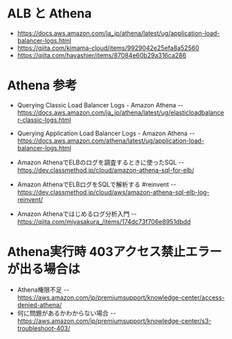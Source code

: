 # ALB と Athena
- https://docs.aws.amazon.com/ja_jp/athena/latest/ug/application-load-balancer-logs.html
- https://qiita.com/kimama-cloud/items/9929042e25efa8a52560
- https://qiita.com/hayashier/items/87084e60b29a316ca286

# Athena 参考
- Querying Classic Load Balancer Logs - Amazon Athena
-- https://docs.aws.amazon.com/ja_jp/athena/latest/ug/elasticloadbalancer-classic-logs.html
- Querying Application Load Balancer Logs - Amazon Athena
-- https://docs.aws.amazon.com/athena/latest/ug/application-load-balancer-logs.html

- Amazon AthenaでELBのログを調査するときに使ったSQL
-- https://dev.classmethod.jp/cloud/amazon-athena-sql-for-elb/
- Amazon AthenaでELBログをSQLで解析する #reinvent
-- https://dev.classmethod.jp/cloud/aws/amazon-athena-sql-elb-log-reinvent/
- Amazon Athenaではじめるログ分析入門
-- https://qiita.com/miyasakura_/items/174dc73f706e8951dbdd

# Athena実行時 403アクセス禁止エラーが出る場合は
- Athena権限不足
-- https://aws.amazon.com/jp/premiumsupport/knowledge-center/access-denied-athena/
- 何に問題があるかわからない場合
-- https://aws.amazon.com/jp/premiumsupport/knowledge-center/s3-troubleshoot-403/
